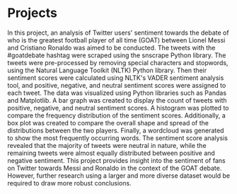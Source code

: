 # Projects

In this project, an analysis of Twitter users' sentiment towards the debate of who is the greatest football player of all time (GOAT) between Lionel Messi and Cristiano Ronaldo was aimed to be conducted. The tweets with the #goatdebate hashtag were scraped using the snscrape Python library. The tweets were pre-processed by removing special characters and stopwords, using the Natural Language Toolkit (NLTK) Python library. Then their sentiment scores were calculated using NLTK's VADER sentiment analysis tool, and positive, negative, and neutral sentiment scores were assigned to each tweet.
The data was visualized using Python libraries such as Pandas and Matplotlib. A bar graph was created to display the count of tweets with positive, negative, and neutral sentiment scores. A histogram was plotted to compare the frequency distribution of the sentiment scores. Additionally, a box plot was created to compare the overall shape and spread of the distributions between the two players. Finally, a wordcloud was generated to show the most frequently occurring words.
The sentiment score analysis revealed that the majority of tweets were neutral in nature, while the remaining tweets were almost equally distributed between positive and negative sentiment.
This project provides insight into the sentiment of fans on Twitter towards Messi and Ronaldo in the context of the GOAT debate. However, further research using a larger and more diverse dataset would be required to draw more robust conclusions.
